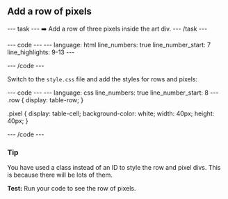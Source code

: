 
<h2 class="c-project-heading--task">Add a row of pixels</h2>

--- task ---
➡️ Add a row of three pixels inside the art div.
--- /task --- 

<div class="c-project-code">
--- code ---
---
language: html
line_numbers: true
line_number_start: 7
line_highlights: 9-13
---
<body>
  <div id="art">
    <div class = "row">
      <div class="pixel"></div>
      <div class="pixel"></div>
      <div class="pixel"></div>
    </div>
  </div>  
</body>

--- /code ---
</div>

Switch to the `style.css` file and add the styles for rows and pixels:

<div class="c-project-code">
--- code ---
---
language: css
line_numbers: true
line_number_start: 8
---
.row {
  display: table-row;
}

.pixel {
  display: table-cell;
  background-color: white;
  width: 40px;
  height: 40px;
}

--- /code ---
</div>

<div class="c-project-callout c-project-callout--tip">

### Tip
You have used a class instead of an ID to style the row and pixel divs. This is because there will be lots of them.
</div>

**Test:** Run your code to see the row of pixels.
